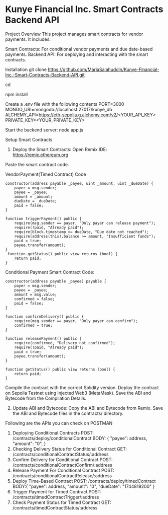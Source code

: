 # Kunye Financial Inc. Smart Contracts Backend API
Project Overview
This project manages smart contracts for vendor payments. It includes:

Smart Contracts: For conditional vendor payments and due date-based payments.
Backend API: For deploying and interacting with the smart contracts.


Installation
git clone https://github.com/MariaSalahuddin/Kunye-Financial-Inc.-Smart-Contracts-Backend-API.git

cd <project-folder>

npm install



Create a .env file with the following contents
PORT=3000
MONGO_URI=mongodb://localhost:27017/kunye_db
ALCHEMY_API=https://eth-sepolia.g.alchemy.com/v2/<YOUR_API_KEY>
PRIVATE_KEY=<YOUR_PRIVATE_KEY>



Start the backend server: node app.js


Setup Smart Contracts
1. Deploy the Smart Contracts:
Open Remix IDE: https://remix.ethereum.org

Paste the smart contract code.


VendorPayment(Timed Contract) Code


    constructor(address payable _payee, uint _amount, uint _dueDate) {
        payer = msg.sender;
        payee = _payee;
        amount = _amount;
        dueDate = _dueDate;
        paid = false;
    }

    function triggerPayment() public {
        require(msg.sender == payer, "Only payer can release payment");
        require(!paid, "Already paid");
        require(block.timestamp >= dueDate, "Due date not reached");
        require(address(this).balance >= amount, "Insufficient funds");
        paid = true;
        payee.transfer(amount);
    }
     function getStatus() public view returns (bool) {
        return paid;
    }




Conditional Payment Smart Contract Code: 

    constructor(address payable _payee) payable {
        payer = msg.sender;
        payee = _payee;
        amount = msg.value; 
        confirmed = false;
        paid = false;
    }

    function confirmDelivery() public {
        require(msg.sender == payer, "Only payer can confirm");
        confirmed = true;
    }

    function releasePayment() public {
        require(confirmed, "Delivery not confirmed");
        require(!paid, "Already paid");
        paid = true;
        payee.transfer(amount);
    }

    function getStatus() public view returns (bool) {
        return paid;
    }


Compile the contract with the correct Solidity version.
Deploy the contract on Sepolia Testnet using Injected Web3 (MetaMask).
Save the ABI and Bytecode from the Compilation Details.

2. Update ABI and Bytecode:
Copy the ABI and Bytecode from Remix.
Save the ABI and Bytecode files in the contracts/ directory.


Following are the APIs you can check on POSTMAN
1. Deploying Conditional Contracts
  POST: /contracts/deploy/conditionalContract
  BODY: {
  "payee": address,
  "amount": "0",
}
2. Checking Delivery Status for Conditional Contract
   GET: /contracts/conditionalContractStatus/:address
3. Confirm  Delivery for Conditional Contract
   POST: /contracts/conditionalContractConfirm/:address
4. Release Payment For Conditional Contract
   POST: /contracts/conditionalContractRelease/:address
5. Deploy Time-Based Contract
   POST: /contracts/deploy/timedContract
   BODY:{
  "payee": address,
  "amount": "0",
  "dueDate": "1744819200"
}
6. Trigger Payment for Timed Contract
   POST: /contracts/timedContractTrigger/:address
7. Check Payment Status for Timed Contract
   GET: /contracts/timedContractStatus/:address
